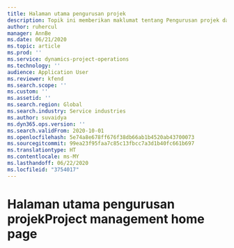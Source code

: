 ```yaml
---
title: Halaman utama pengurusan projek
description: Topik ini memberikan maklumat tentang Pengurusan projek dalam Operasi projek Dynamics 365.
author: ruhercul
manager: AnnBe
ms.date: 06/21/2020
ms.topic: article
ms.prod: ''
ms.service: dynamics-project-operations
ms.technology: ''
audience: Application User
ms.reviewer: kfend
ms.search.scope: ''
ms.custom: ''
ms.assetid: ''
ms.search.region: Global
ms.search.industry: Service industries
ms.author: suvaidya
ms.dyn365.ops.version: ''
ms.search.validFrom: 2020-10-01
ms.openlocfilehash: 5e74a8e678ff676f38db66ab1b4520ab43700073
ms.sourcegitcommit: 99ea23f95faa7c85c13fbcc7a3d1b40fc661b697
ms.translationtype: HT
ms.contentlocale: ms-MY
ms.lasthandoff: 06/22/2020
ms.locfileid: "3754017"
---
```

# <a name="project-management-home-page"></a><span data-ttu-id="49cba-103">Halaman utama pengurusan projek</span><span class="sxs-lookup"><span data-stu-id="49cba-103">Project management home page</span></span>
